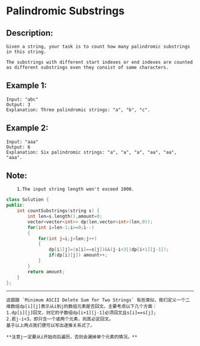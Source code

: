 Palindromic Substrings
====================
Description:
---------------
 ```
 Given a string, your task is to count how many palindromic substrings in this string.

The substrings with different start indexes or end indexes are counted as different substrings even they consist of same characters.
```
Example 1:
-------------------
```
Input: "abc"
Output: 3
Explanation: Three palindromic strings: "a", "b", "c".
```

Example 2:
----------------
```
Input: "aaa"
Output: 6
Explanation: Six palindromic strings: "a", "a", "a", "aa", "aa", "aaa".
```
Note:
----------
```
    1.The input string length won't exceed 1000.
```





```cpp
class Solution {
public:
    int countSubstrings(string s) {
        int len=s.length(),amount=0;
        vector<vector<int>> dp(len,vector<int>(len,0));
        for(int i=len-1;i>=0;i--)
        {
            for(int j=i;j<len;j++)
            {
                dp[i][j]=(s[i]==s[j])&&(j-i<3||dp[i+1][j-1]);
                if(dp[i][j]) amount++;
            }
        }
        return amount;
    }
};
```
*******************************************************
```
这题跟 `Minimum ASCII Delete Sum for Two Strings` 有些类似，我们定义一个二维数组dp[i][j]表示从i到j的数组元素是否回文。主要考虑以下几个方面：
1.dp[i][j]回文，则它的子数组dp[i+1][j-1]必须回文且s[i]==s[j];
2.若j-i<3，即只含一个或两个元素，则其必定回文。
基于以上两点我们便可以写出递推关系式了。
```
` **注意j一定要从i开始向后遍历，否则会漏掉单个元素的情况。** `
